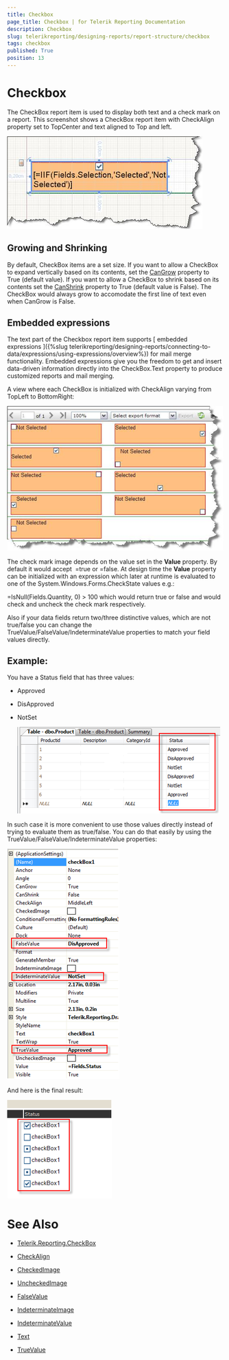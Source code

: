 ```yaml
---
title: Checkbox
page_title: Checkbox | for Telerik Reporting Documentation
description: Checkbox
slug: telerikreporting/designing-reports/report-structure/checkbox
tags: checkbox
published: True
position: 13
---
```


# Checkbox



The CheckBox report item is used to display both text and a check mark on a report. This screenshot shows a CheckBox report item with CheckAlign property set to TopCenter and text aligned to Top and left.  

  ![](images/checkboxitem1.jpg)

## Growing and Shrinking

By default, CheckBox items are a set size. If you want to allow a CheckBox to expand vertically based on its contents,           set the  [CanGrow](/reporting/api/Telerik.Reporting.TextItemBase#Telerik_Reporting_TextItemBase_CanGrow)  property to True (default value).           If you want to allow a CheckBox to shrink based on its contents set the            [CanShrink](/reporting/api/Telerik.Reporting.TextItemBase#Telerik_Reporting_TextItemBase_CanShrink)  property to           True (default value is False). The CheckBox would always grow to accomodate the first line of text even when CanGrow is False.         

## Embedded expressions

The text part of the Checkbox report item supports [          embedded             expressions        ]({%slug telerikreporting/designing-reports/connecting-to-data/expressions/using-expressions/overview%}) for mail merge functionality. Embedded expressions give you the freedom to get and insert data-driven           information directly into the CheckBox.Text property to produce customized reports and mail merging.         

A view where each CheckBox is initialized with CheckAlign varying from TopLeft to BottomRight:   

  ![](images/checkboxitem2.jpg)

The check mark image depends on the value set in the __Value__ property. By default it would accept  =true or =false. At design time the __Value__ property can be initialized with an expression which later at runtime is evaluated to one of the System.Windows.Forms.CheckState values e.g.:         

=IsNull(Fields.Quantity, 0) > 100 which would return true or false and would check and uncheck the check mark respectively.         

Also if your data fields return two/three distinctive values, which are not true/false you can change the TrueValue/FalseValue/IndeterminateValue properties to match your field values directly.         

## Example:

You have a Status field that has three values:

* Approved 

* DisApproved 

* NotSet   

  ![](images/checkboxEval1.png)

In such case it is more convenient to use those values directly instead of trying to evaluate them as true/false. You can do that easily by using the TrueValue/FalseValue/IndeterminateValue properties:  

  ![](images/checkboxEval2.png)

And here is the final result:  

  ![](images/CheckBoxEval3.png)


# See Also
 

* [Telerik.Reporting.CheckBox](/reporting/api/Telerik.Reporting.CheckBox)  

* [CheckAlign](/reporting/api/Telerik.Reporting.CheckBox#Telerik_Reporting_CheckBox_CheckAlign)  

* [CheckedImage](/reporting/api/Telerik.Reporting.CheckBox#Telerik_Reporting_CheckBox_CheckedImage)  

* [UncheckedImage](/reporting/api/Telerik.Reporting.CheckBox#Telerik_Reporting_CheckBox_UncheckedImage)  

* [FalseValue](/reporting/api/Telerik.Reporting.CheckBox#Telerik_Reporting_CheckBox_FalseValue)  

* [IndeterminateImage](/reporting/api/Telerik.Reporting.CheckBox#Telerik_Reporting_CheckBox_IndeterminateImage)  

* [IndeterminateValue](/reporting/api/Telerik.Reporting.CheckBox#Telerik_Reporting_CheckBox_IndeterminateValue)  

* [Text](/reporting/api/Telerik.Reporting.CheckBox#Telerik_Reporting_CheckBox_Text)  

* [TrueValue](/reporting/api/Telerik.Reporting.CheckBox#Telerik_Reporting_CheckBox_TrueValue)

